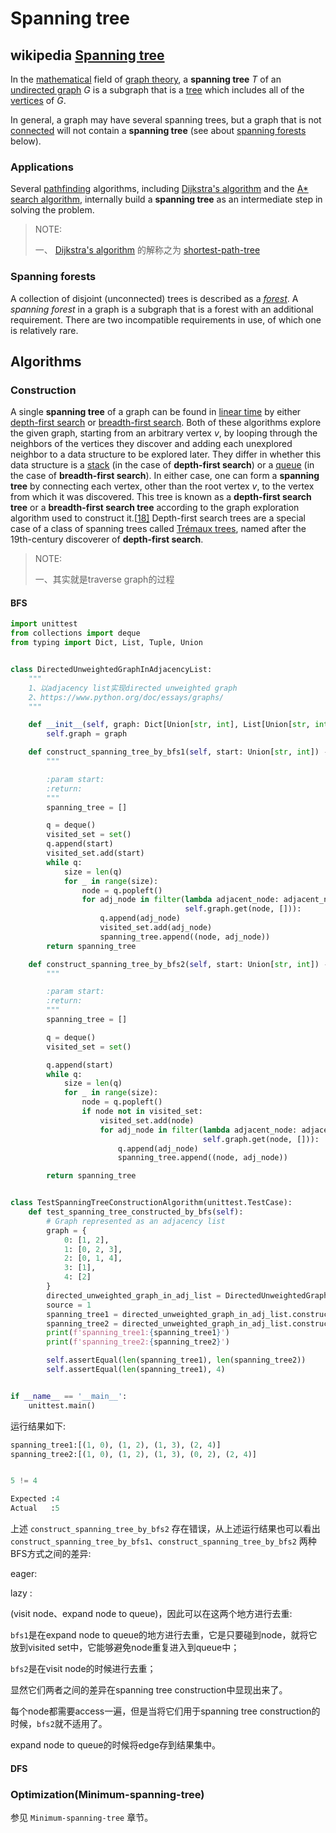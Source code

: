 # Spanning tree



## wikipedia [Spanning tree](https://en.wikipedia.org/wiki/Spanning_tree) 

In the [mathematical](https://en.wikipedia.org/wiki/Mathematics) field of [graph theory](https://en.wikipedia.org/wiki/Graph_theory), a **spanning tree** *T* of an [undirected graph](https://en.wikipedia.org/wiki/Undirected_graph) *G* is a subgraph that is a [tree](https://en.wikipedia.org/wiki/Tree_(graph_theory)) which includes all of the [vertices](https://en.wikipedia.org/wiki/Vertex_(graph_theory)) of *G*.

In general, a graph may have several spanning trees, but a graph that is not [connected](https://en.wikipedia.org/wiki/Connected_graph) will not contain a **spanning tree** (see about [spanning forests](https://en.wikipedia.org/wiki/Spanning_tree#Spanning_forests) below).

### Applications

Several [pathfinding](https://en.wikipedia.org/wiki/Pathfinding) algorithms, including [Dijkstra's algorithm](https://en.wikipedia.org/wiki/Dijkstra's_algorithm) and the [A* search algorithm](https://en.wikipedia.org/wiki/A*_search_algorithm), internally build a **spanning tree** as an intermediate step in solving the problem.

> NOTE:
>
> 一、 [Dijkstra's algorithm](https://en.wikipedia.org/wiki/Dijkstra's_algorithm) 的解称之为 [shortest-path-tree](https://en.wikipedia.org/wiki/Shortest-path_tree) 



### Spanning forests

A collection of disjoint (unconnected) trees is described as a *[forest](https://en.wikipedia.org/wiki/Forest_(graph_theory))*. A *spanning forest* in a graph is a subgraph that is a forest with an additional requirement. There are two incompatible requirements in use, of which one is relatively rare.

## Algorithms



### Construction

A single **spanning tree** of a graph can be found in [linear time](https://en.wikipedia.org/wiki/Linear_time) by either [depth-first search](https://en.wikipedia.org/wiki/Depth-first_search) or [breadth-first search](https://en.wikipedia.org/wiki/Breadth-first_search). Both of these algorithms explore the given graph, starting from an arbitrary vertex *v*, by looping through the neighbors of the vertices they discover and adding each unexplored neighbor to a data structure to be explored later. They differ in whether this data structure is a [stack](https://en.wikipedia.org/wiki/Stack_(abstract_data_type)) (in the case of **depth-first search**) or a [queue](https://en.wikipedia.org/wiki/Queue_(abstract_data_type)) (in the case of **breadth-first search**). In either case, one can form a **spanning tree** by connecting each vertex, other than the root vertex *v*, to the vertex from which it was discovered. This tree is known as a **depth-first search tree** or a **breadth-first search tree** according to the graph exploration algorithm used to construct it.[[18\]](https://en.wikipedia.org/wiki/Spanning_tree#cite_note-18) Depth-first search trees are a special case of a class of spanning trees called [Trémaux trees](https://en.wikipedia.org/wiki/Trémaux_tree), named after the 19th-century discoverer of **depth-first search**.

> NOTE:
>
> 一、其实就是traverse graph的过程 

#### BFS

```python
import unittest
from collections import deque
from typing import Dict, List, Tuple, Union


class DirectedUnweightedGraphInAdjacencyList:
    """
    1、以adjacency list实现directed unweighted graph
    2、https://www.python.org/doc/essays/graphs/
    """

    def __init__(self, graph: Dict[Union[str, int], List[Union[str, int]]]):
        self.graph = graph

    def construct_spanning_tree_by_bfs1(self, start: Union[str, int]) -> List[Tuple[Union[str, int], Union[str, int]]]:
        """

        :param start:
        :return:
        """
        spanning_tree = []

        q = deque()
        visited_set = set()
        q.append(start)
        visited_set.add(start)
        while q:
            size = len(q)
            for _ in range(size):
                node = q.popleft()
                for adj_node in filter(lambda adjacent_node: adjacent_node not in visited_set,
                                       self.graph.get(node, [])):
                    q.append(adj_node)
                    visited_set.add(adj_node)
                    spanning_tree.append((node, adj_node))
        return spanning_tree

    def construct_spanning_tree_by_bfs2(self, start: Union[str, int]) -> List[Tuple[Union[str, int], Union[str, int]]]:
        """

        :param start:
        :return:
        """
        spanning_tree = []

        q = deque()
        visited_set = set()

        q.append(start)
        while q:
            size = len(q)
            for _ in range(size):
                node = q.popleft()
                if node not in visited_set:
                    visited_set.add(node)
                    for adj_node in filter(lambda adjacent_node: adjacent_node not in visited_set,
                                           self.graph.get(node, [])):
                        q.append(adj_node)
                        spanning_tree.append((node, adj_node))

        return spanning_tree


class TestSpanningTreeConstructionAlgorithm(unittest.TestCase):
    def test_spanning_tree_constructed_by_bfs(self):
        # Graph represented as an adjacency list
        graph = {
            0: [1, 2],
            1: [0, 2, 3],
            2: [0, 1, 4],
            3: [1],
            4: [2]
        }
        directed_unweighted_graph_in_adj_list = DirectedUnweightedGraphInAdjacencyList(graph)
        source = 1
        spanning_tree1 = directed_unweighted_graph_in_adj_list.construct_spanning_tree_by_bfs1(source)
        spanning_tree2 = directed_unweighted_graph_in_adj_list.construct_spanning_tree_by_bfs2(source)
        print(f'spanning_tree1:{spanning_tree1}')
        print(f'spanning_tree2:{spanning_tree2}')

        self.assertEqual(len(spanning_tree1), len(spanning_tree2))
        self.assertEqual(len(spanning_tree1), 4)


if __name__ == '__main__':
    unittest.main()

```

运行结果如下:

```python
spanning_tree1:[(1, 0), (1, 2), (1, 3), (2, 4)]
spanning_tree2:[(1, 0), (1, 2), (1, 3), (0, 2), (2, 4)]


5 != 4

Expected :4
Actual   :5
```

上述 `construct_spanning_tree_by_bfs2` 存在错误，从上述运行结果也可以看出 `construct_spanning_tree_by_bfs1`、`construct_spanning_tree_by_bfs2` 两种BFS方式之间的差异: 

eager:

lazy   : 

(visit node、expand node to queue)，因此可以在这两个地方进行去重:

`bfs1`是在expand node to queue的地方进行去重，它是只要碰到node，就将它放到visited set中，它能够避免node重复进入到queue中；

`bfs2`是在visit node的时候进行去重；

显然它们两者之间的差异在spanning tree construction中显现出来了。

每个node都需要access一遍，但是当将它们用于spanning tree construction的时候，`bfs2`就不适用了。

expand node to queue的时候将edge存到结果集中。

#### DFS



### Optimization(Minimum-spanning-tree)

参见 `Minimum-spanning-tree` 章节。

